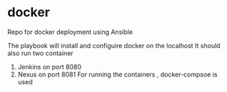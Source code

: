 # docker
Repo for docker deployment using Ansible

The playbook will install and configuire docker on the localhost
It should also run two container 
1) Jenkins on port 8080 
2) Nexus on port 8081
For running the containers , docker-compsoe is used

